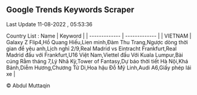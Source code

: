 

## Google Trends Keywords Scraper 
 
Last Update 11-08-2022 , 05:53:36

Country List :
 Name  | Keyword |
| ------------- | ------------- |
| VIETNAM | Galaxy Z Flip4,Hồ Quang Hiếu,Lien minh,Đàm Thu Trang,Ngược dòng thời gian để yêu anh,Lịch nghỉ 2/9,Real Madrid vs Eintracht Frankfurt,Real Madrid đấu với Frankfurt,U16 Việt Nam,Viettel đấu Với Kuala Lumpur,Bài cúng Rằm tháng 7,Lý Nhã Kỳ,Tower of Fantasy,Dự báo thời tiết Hà Nội,Khá Bảnh,Diễm Hương,Chương Tử Di,Hoa hậu Đỗ Mỹ Linh,Audi A6,Giấy phép lái xe |



© Abdul Muttaqin 
